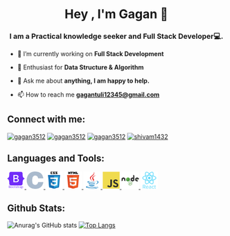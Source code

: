 
<!--
**gagan3512/gagan3512** is a ✨ _special_ ✨ repository because its `README.md` (this file) appears on your GitHub profile.

Here are some ideas to get you started:

- 🔭 I’m currently working on ...
- 🌱 I’m currently learning ...
- 👯 I’m looking to collaborate on ...
- 🤔 I’m looking for help with ...
- 💬 Ask me about ...
- 📫 How to reach me: ...
- 😄 Pronouns: ...
- ⚡ Fun fact: ...
-->
<!-- [![Anurag's GitHub stats](https://github-readme-stats.vercel.app/api?username=arushimittal143)](https://github.com/anuraghazra/github-readme-stats) -->

<h1 align="center">Hey , I'm Gagan 👋</h1>
<h3 align="center">I am a Practical knowledge seeker and Full Stack Developer💻.</h3>

<!--<img src="https://media.giphy.com/media/l0Iy88cWKqBeBN92o/giphy.gif" align="right" width="400">-->
<!--<img src="https://media.giphy.com/media/l1J3WARPMiHPd8ZFK/giphy.gif" align="right" width="450">-->

- 🔭 I’m currently working on **Full Stack Development**

- 🌱 Enthusiast for **Data Structure & Algorithm**

- 💬 Ask me about **anything, I am happy to help.**

- 📫 How to reach me **gagantuli12345@gmail.com**

## Connect with me:
<p align="left">
<a href="https://github.com/gagan3512" target="blank"><img align="center" src="https://cdn.jsdelivr.net/npm/simple-icons@3.0.1/icons/github.svg" alt="gagan3512" height="30" width="40" /></a>
<a href="https://www.linkedin.com/in/gagan-tuli-a30868187/" target="blank"><img align="center" src="https://cdn.jsdelivr.net/npm/simple-icons@3.0.1/icons/linkedin.svg" alt="gagan3512" height="30" width="40" /></a>
<a href="https://www.hackerrank.com/gagan1825_cse18" target="blank"><img align="center" src="https://cdn.jsdelivr.net/npm/simple-icons@3.0.1/icons/hackerrank.svg" alt="gagan3512" height="30" width="40" /></a>
  <a href="https://www.leetcode.com/gagan_15" target="blank"><img align="center" src="https://cdn.jsdelivr.net/npm/simple-icons@3.0.1/icons/leetcode.svg" alt="shivam1432" height="30" width="40" /></a>
</p>

## Languages and Tools:
<p align="left"> <a href="https://getbootstrap.com" target="_blank"> <img src="https://raw.githubusercontent.com/devicons/devicon/master/icons/bootstrap/bootstrap-plain-wordmark.svg" alt="bootstrap" width="40" height="40"/> </a> <a href="https://www.cprogramming.com/" target="_blank"> <img src="https://raw.githubusercontent.com/devicons/devicon/master/icons/c/c-original.svg" alt="c" width="40" height="40"/> </a> <a href="https://www.w3schools.com/css/" target="_blank"> <img src="https://raw.githubusercontent.com/devicons/devicon/master/icons/css3/css3-original-wordmark.svg" alt="css3" width="40" height="40"/> </a> <a href="https://www.w3.org/html/" target="_blank"> <img src="https://raw.githubusercontent.com/devicons/devicon/master/icons/html5/html5-original-wordmark.svg" alt="html5" width="40" height="40"/> </a> <a href="https://www.java.com" target="_blank"> <img src="https://raw.githubusercontent.com/devicons/devicon/master/icons/java/java-original.svg" alt="java" width="40" height="40"/> </a> <a href="https://developer.mozilla.org/en-US/docs/Web/JavaScript" target="_blank"> <img src="https://raw.githubusercontent.com/devicons/devicon/master/icons/javascript/javascript-original.svg" alt="javascript" width="40" height="40"/> </a> <a href="https://nodejs.org" target="_blank"> <img src="https://raw.githubusercontent.com/devicons/devicon/master/icons/nodejs/nodejs-original-wordmark.svg" alt="nodejs" width="40" height="40"/> </a> <a href="https://reactjs.org/" target="_blank"> <img src="https://raw.githubusercontent.com/devicons/devicon/master/icons/react/react-original-wordmark.svg" alt="react" width="40" height="40"/> </a> </p>

## Github Stats:

![Anurag's GitHub stats](https://github-readme-stats.vercel.app/api?username=gagan3512&show_icons=true&theme=radical)       [![Top Langs](https://github-readme-stats.vercel.app/api/top-langs/?username=gagan3512&theme=radical)](https://github.com/anuraghazra/github-readme-stats)
<!--## Github Streaks:
<a href="https://github.com/DenverCoder1/github-readme-streak-stats"> &nbsp;&nbsp;&nbsp;&nbsp;&nbsp;&nbsp;&nbsp;&nbsp;&nbsp;&nbsp;&nbsp;&nbsp;&nbsp;&nbsp;&nbsp;&nbsp;&nbsp;&nbsp;&nbsp;&nbsp;&nbsp;&nbsp;&nbsp;&nbsp;&nbsp;&nbsp;&nbsp;&nbsp;&nbsp;&nbsp;&nbsp;&nbsp;&nbsp;&nbsp;&nbsp;&nbsp;&nbsp;&nbsp;&nbsp;&nbsp;&nbsp;&nbsp;&nbsp;&nbsp;&nbsp;&nbsp;&nbsp;&nbsp;&nbsp;&nbsp;&nbsp;&nbsp;
  <img align="center" src="https://github-readme-streak-stats.herokuapp.com/?user=gagan3512&hide_border=true" />
</a>
##
<p align="left"> <img src="https://komarev.com/ghpvc/?username=gagan3512&label=Profile%20views&color=0e75b6&style=flat" alt="gagan3512" /> </p>-->
